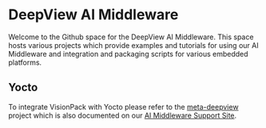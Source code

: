 # DeepView AI Middleware

Welcome to the Github space for the DeepView AI Middleware.  This space hosts various projects which provide examples and tutorials for using our AI Middleware and integration and packaging scripts for various embedded platforms.

## Yocto

To integrate VisionPack with Yocto please refer to the [meta-deepview](https://github.com/DeepViewML/meta-deepview) project which is also documented on our [AI Middleware Support Site](https://support.deepviewml.com).

